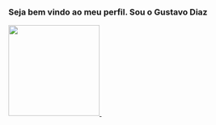 ### Seja bem vindo ao meu perfil. Sou o Gustavo Diaz

<div>
  <a href="https://github.com/Gustadiaz">
  <img height="180em" src="https://github-readme-stats.vercel.app/api7username-Gustadiaz&show_icons=true&theme=dracula&include_all_commits-true&count_private=true"/>
  <img height="180em"
</div>




